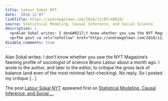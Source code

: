 ```yaml
---
title: Latour Sokal NYT
date: '2018-12-07'
linkTitle: https://andrewgelman.com/2018/12/07/40828/
source: Statistical Modeling, Causal Inference, and Social Science
description: |-
  <p>Alan Sokal writes: I don&#8217;t know whether you saw the NYT Magazine&#8217;s fawning profile of sociologist of science Bruno Latour about a month ago. I wrote to the author, and later to the editor, to critique the gross lack of balance (and even of the most minimal fact-checking). No reply. So I posted my critique [&#8230;]</p>
  <p>The post <a rel="nofollow" href="https://andrewgelman.com/2018/12/07/40828/">Latour Sokal NYT</a> appeared first on <a rel="nofollow" href="https://andrewgelman.com">Statistical Modeling, Causal Inference, and Social ...
disable_comments: true
---
```

<p>Alan Sokal writes: I don&#8217;t know whether you saw the NYT Magazine&#8217;s fawning profile of sociologist of science Bruno Latour about a month ago. I wrote to the author, and later to the editor, to critique the gross lack of balance (and even of the most minimal fact-checking). No reply. So I posted my critique [&#8230;]</p>
<p>The post <a rel="nofollow" href="https://andrewgelman.com/2018/12/07/40828/">Latour Sokal NYT</a> appeared first on <a rel="nofollow" href="https://andrewgelman.com">Statistical Modeling, Causal Inference, and Social ...